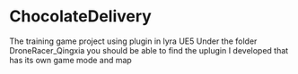 # ChocolateDelivery
The training game project using plugin in lyra UE5
Under the folder DroneRacer_Qingxia you should be able to find the uplugin I developed that has its own game mode and map
